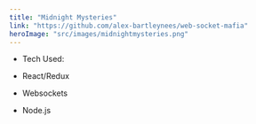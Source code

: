 ```yaml
---
title: "Midnight Mysteries"
link: "https://github.com/alex-bartleynees/web-socket-mafia"
heroImage: "src/images/midnightmysteries.png"
---
```


- Tech Used:

- React/Redux
- Websockets
- Node.js
